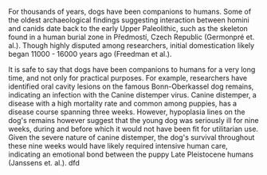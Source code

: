 For thousands of years, dogs have been companions to humans. Some of the oldest archaeological findings suggesting interaction between homini and canids date back to the early Upper Paleolithic, such as the skeleton found in a human burial zone in Předmostí, Czech Republic (Germonpré et. al.). Though highly disputed among researchers, initial domestication  likely began 11000 - 16000 years ago (Freedman et al.). 

It is safe to say that dogs have been companions to humans for a very long time, and not only for practical purposes. For example, researchers have identified oral cavity lesions on the famous Bonn-Oberkassel dog remains, indicating an infection with the Canine distemper virus. Canine distemper, a disease with a high mortality rate and common among puppies, has a disease course spanning three weeks. However, hypoplasia lines on the dog's remains however suggest that the young dog was seriously ill for nine weeks, during and before which it would not have been fit for utilitarian use. Given the severe nature of canine distemper, the dog's survival throughout these nine weeks would have likely required intensive human care, indicating an emotional bond between the puppy Late Pleistocene humans (Janssens et. al.). 
dfd
